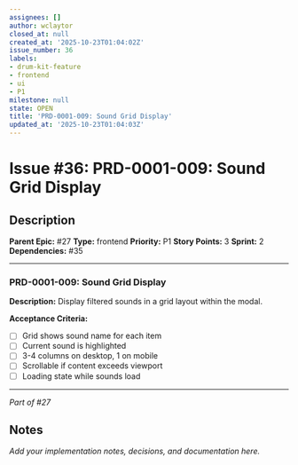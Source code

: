 ```yaml
---
assignees: []
author: wclaytor
closed_at: null
created_at: '2025-10-23T01:04:02Z'
issue_number: 36
labels:
- drum-kit-feature
- frontend
- ui
- P1
milestone: null
state: OPEN
title: 'PRD-0001-009: Sound Grid Display'
updated_at: '2025-10-23T01:04:03Z'
---
```


# Issue #36: PRD-0001-009: Sound Grid Display

## Description

**Parent Epic:** #27
**Type:** frontend
**Priority:** P1
**Story Points:** 3
**Sprint:** 2
**Dependencies:** #35

---

### PRD-0001-009: Sound Grid Display

**Description:**
Display filtered sounds in a grid layout within the modal.

**Acceptance Criteria:**
- [ ] Grid shows sound name for each item
- [ ] Current sound is highlighted
- [ ] 3-4 columns on desktop, 1 on mobile
- [ ] Scrollable if content exceeds viewport
- [ ] Loading state while sounds load

---
*Part of #27*

## Notes

_Add your implementation notes, decisions, and documentation here._
